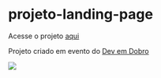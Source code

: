 # projeto-landing-page

<p>Acesse o projeto <a href="https://jonathanrianelli.github.io/projeto-landing-page/">aqui</a></p>

 <p>Projeto criado em evento do <a href="https://www.youtube.com/c/DevemDobro">Dev em Dobro</a></p>

<img src="src/imagens/demo.gif">

